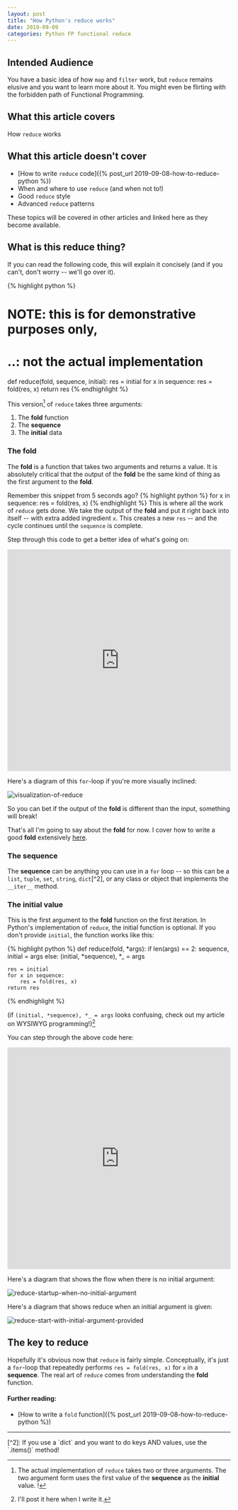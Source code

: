 ```yaml
---
layout: post
title: "How Python's reduce works"
date: 2019-09-09
categories: Python FP functional reduce
---
```


## Intended Audience 

You have a basic idea of how `map` and `filter` work, but `reduce`
remains elusive and you want to learn more about it.
You might even be flirting with the forbidden path 
of Functional Programming. 

## What this article covers

How `reduce` works

## What this article doesn't cover

* [How to write `reduce` code]({% post_url 2019-09-08-how-to-reduce-python %})
* When and where to use `reduce` (and when not to!)
* Good `reduce` style
* Advanced `reduce` patterns

These topics will be covered in other articles and linked here
as they become available.

## What is this **reduce** thing?

If you can read the following code, this will explain it concisely 
(and if you can't, don't worry -- we'll go over it).

{% highlight python %}

# NOTE: this is for demonstrative purposes only,
#   ..: not the actual implementation
def reduce(fold, sequence, initial):
    res = initial
    for x in sequence:
        res = fold(res, x)
    return res
{% endhighlight %}

This version[^1] of `reduce` takes three arguments:

[^1]: The actual implementation of `reduce` takes two or three arguments.
    The two argument form uses the first value of the **sequence** as the 
    **initial** value.
!
1. The **fold** function
2. The **sequence**
3. The **initial** data

### The **fold**

The **fold** is a function that takes two arguments and returns 
a value.  It is absolutely critical that the output of the **fold**
be the same kind of thing as the first argument to the **fold**.

Remember this snippet from 5 seconds ago?
{% highlight python %}
    for x in sequence:
        res = fold(res, x)
{% endhighlight %}
This is where all the work of `reduce` gets done. We take the output
of the **fold** and put it right back into itself -- with extra
added ingredient `x`.  This creates a new `res` -- and the cycle 
continues until the `sequence` is complete.

Step through this code to get a better idea of what's going on:

<iframe width="100%" height="500" frameborder="0" src="https://pythontutor.com/iframe-embed.html#code=def%20reduce%28fold,%20sequence,%20initial%29%3A%0A%20%20%20%20res%20%3D%20initial%0A%20%20%20%20for%20x%20in%20sequence%3A%0A%20%20%20%20%20%20%20%20res%20%3D%20fold%28res,%20x%29%0A%20%20%20%20return%20res%0A%20%20%20%20%0Aif%20__name__%20%3D%3D%20'__main__'%3A%0A%20%20%20%20from%20operator%20import%20add%0A%20%20%20%20print%28reduce%28add,%20range%2810%29,%200%29%29&codeDivHeight=400&codeDivWidth=350&cumulative=false&curInstr=6&heapPrimitives=nevernest&origin=opt-frontend.js&py=3&rawInputLstJSON=%5B%5D&textReferences=false"> </iframe>

Here's a diagram of this `for`-loop if you're more visually inclined:

![visualization-of-reduce](/assets/img/reduceFold.svg)


So you can bet if the output of the **fold** is different than the
input, something will break!

That's all I'm going to say about the **fold** for now.
I cover how to write a good **fold** extensively [here](https://hiimjayhireme.github.io/python/fp/functional/2019/09/08/how-to-reduce-python.html).

### The **sequence**

The **sequence** can be anything you can use in a `for` loop -- 
so this can be a `list`, `tuple`, `set`, `string`, `dict`[^2],
or any class or object that implements the `__iter__` method.  

### The **initial** value

This is the first argument to the **fold** function on the first
iteration.  In Python's implementation of `reduce`, the 
initial function is optional. If you don't provide `initial`, 
the function works like this:


{% highlight python %}
def reduce(fold, *args):
    if len(args) == 2:
        sequence, initial = args
    else:
        (initial, *sequence), *_ = args
    
    res = initial
    for x in sequence:
        res = fold(res, x)
    return res
{% endhighlight %}

(if `(initial, *sequence), *_ = args` looks confusing, check out
my article on WYSIWYG programming!)[^3]

You can step through the above code here:

<iframe width="100%" height="500" frameborder="0" src="https://pythontutor.com/iframe-embed.html#code=def%20reduce%28fold,%20*args%29%3A%0A%20%20%20%20if%20len%28args%29%20%3D%3D%202%3A%0A%20%20%20%20%20%20%20%20sequence,%20initial%20%3D%20args%0A%20%20%20%20else%3A%0A%20%20%20%20%20%20%20%20%28initial,%20*sequence%29,%20*_%20%3D%20args%0A%20%20%20%20res%20%3D%20initial%0A%20%20%20%20for%20x%20in%20sequence%3A%0A%20%20%20%20%20%20%20%20res%20%3D%20fold%28res,%20x%29%0A%20%20%20%20return%20res%0A%20%20%20%20%0Aif%20__name__%20%3D%3D%20'__main__'%3A%0A%20%20%20%20from%20operator%20import%20add%0A%20%20%20%20print%28reduce%28add,%20range%2810%29%29%29&codeDivHeight=400&codeDivWidth=350&cumulative=false&curInstr=5&heapPrimitives=nevernest&origin=opt-frontend.js&py=3&rawInputLstJSON=%5B%5D&textReferences=false"> </iframe>

Here's a diagram that shows the flow when there is no initial argument:

![reduce-startup-when-no-initial-argument](/assets/img/reduceNoInitial.svg)

Here's a diagram that shows reduce when an initial argument is given:

![reduce-start-with-initial-argument-provided](/assets/img/reduceInitial.svg)

## The key to **reduce**

Hopefully it's obvious now that `reduce` is fairly simple.
Conceptually, it's just a `for`-loop that repeatedly performs
`res = fold(res, x)` for `x` in a **sequence**. The real
art of `reduce` comes from understanding the **fold**
function. 

#### Further reading:

* [How to write a `fold` function]({% post_url 2019-09-08-how-to-reduce-python %})



<hr>
[^2]: If you use a `dict` and you want to do keys AND values,
    use the `.items()` method!

[^3]: I'll post it here when I write it.




